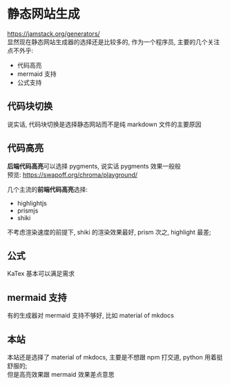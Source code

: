 # 静态网站生成

<https://jamstack.org/generators/>  
显然现在静态网站生成器的选择还是比较多的, 作为一个程序员, 主要的几个关注点不外乎:

-   代码高亮
-   mermaid 支持
-   公式支持

## 代码块切换

说实话, 代码块切换是选择静态网站而不是纯 markdown 文件的主要原因

## 代码高亮

**后端代码高亮**可以选择 pygments, 说实话 pygments 效果一般般  
预览: <https://swapoff.org/chroma/playground/>

几个主流的**前端代码高亮**选择:

-   highlightjs
-   prismjs
-   shiki

不考虑渲染速度的前提下, shiki 的渲染效果最好, prism 次之, highlight 最差;

## 公式

KaTex 基本可以满足需求

## mermaid 支持

有的生成器对 mermaid 支持不够好, 比如 material of mkdocs

## 本站

本站还是选择了 material of mkdocs, 主要是不想跟 npm 打交道, python 用着挺舒服的;  
但是高亮效果跟 mermaid 效果差点意思

